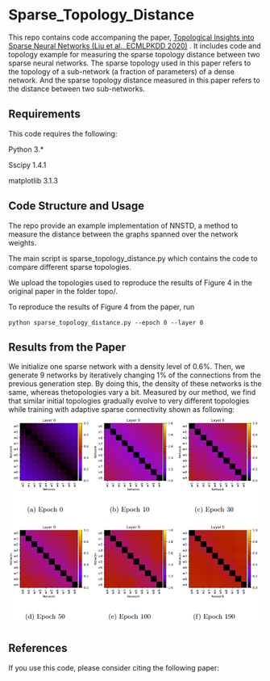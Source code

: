 # Sparse_Topology_Distance
This repo contains code accompaning the paper, [Topological Insights into Sparse Neural Networks (Liu et al., ECMLPKDD 2020)](https://arxiv.org/abs/2006.14085) . It includes code and topology example for measuring the sparse topology distance between two sparse neural networks. The sparse topology used in this paper refers to the topology of a sub-network (a fraction of parameters) of a dense network. And the sparse topology distance measured in this paper refers to the distance between two sub-networks. 

## Requirements

This code requires the following:

Python 3.*

Sscipy 1.4.1

matplotlib 3.1.3

## Code Structure and Usage

The repo provide an example implementation of NNSTD, a method to measure the distance between the graphs spanned over the network weights.

The main script is sparse_topology_distance.py which contains the code to compare different sparse topologies. 

We upload the topologies used to reproduce the results of Figure 4 in the original paper in the folder topo/. 

To reproduce the results of Figure 4 from the paper, run 
```
python sparse_topology_distance.py --epoch 0 --layer 0
```
## Results from the Paper

We initialize  one sparse network with a density level of 0.6%. Then, we generate 9 networks by iteratively changing 1% of the connections from the previous generation step. By doing this, the density of these networks is the same, whereas thetopologies vary a bit. Measured by our method, we find that similar initial topologies gradually evolve to very different topologies while training with adaptive sparse connectivity shown as following:
![](Figure_4.png)

## References

If you use this code, please consider citing the following paper:





